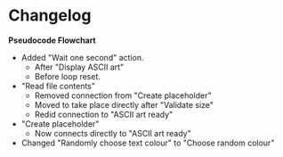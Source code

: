 # Changelog

**Pseudocode Flowchart**
* Added "Wait one second" action.
	* After "Display ASCII art"
	* Before loop reset.
* "Read file contents"
	* Removed connection from "Create placeholder"
	* Moved to take place directly after "Validate size"
	* Redid connection to "ASCII art ready"
* "Create placeholder"
	* Now connects directly to  "ASCII art ready"
* Changed "Randomly choose text colour" to "Choose random colour"
